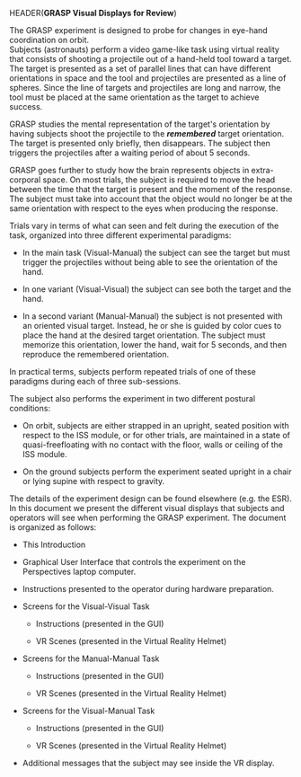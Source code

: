 
HEADER(__GRASP Visual Displays for Review__)

The GRASP experiment is designed to probe for changes in eye-hand coordination on orbit.  
Subjects (astronauts) perform a video game-like task using virtual reality that consists 
of shooting a projectile out of a hand-held tool toward a target. 
The target is presented as a set of parallel lines that can have 
different orientations in space and the tool and projectiles are presented as a line of spheres.
Since the line of targets and projectiles are long and narrow, the tool must be placed
at the same orientation as the target to achieve success. 

GRASP studies the mental representation of the target's orientation by having subjects shoot
the projectile to the *__remembered__* target orientation.
The target is presented only briefly, then disappears. 
The subject then triggers the projectiles after a waiting period of about 5 seconds.

GRASP goes further to study how the brain represents objects in extra-corporal space.
On most trials, the subject is required to move the head between the time that the target is present and the moment of the response. 
The subject must take into account that the object would no longer be at the same orientation 
with respect to the eyes when producing the response.

Trials vary in terms of what can seen and felt during the execution of the task, organized into three different experimental paradigms:

- In the main task (Visual-Manual) the subject can see the target but must trigger the projectiles
without being able to see the orientation of the hand.

- In one variant (Visual-Visual) the subject can see both the target and the hand.

- In a second variant (Manual-Manual) the subject is not presented with an oriented visual target. 
Instead, he or she is guided by color cues to place the hand at the desired target orientation.
The subject must memorize this orientation, lower the hand, wait for 5 seconds, and then reproduce the remembered orientation.

In practical terms, subjects perform repeated trials of one of these paradigms during each of three sub-sessions. 

The subject also performs the experiment in two different postural conditions:

- On orbit, subjects are either strapped in an upright, seated position with respect to the ISS module, 
or for other trials, are maintained in a state of quasi-freefloating with no contact with the floor, walls or ceiling of the ISS module. 

- On the ground subjects perform the experiment seated upright in a chair or lying supine with respect to gravity.

The details of the experiment design can be found elsewhere (e.g. the ESR). 
In this document we present the different visual displays that subjects and operators will see when performing the GRASP experiment.
The document is organized as follows:

* This Introduction

* Graphical User Interface that controls the experiment on the Perspectives laptop computer.

* Instructions presented to the operator during hardware preparation.

* Screens for the Visual-Visual Task
	
	* Instructions (presented in the GUI)

	* VR Scenes (presented in the Virtual Reality Helmet)
	
* Screens for the Manual-Manual Task
	
	* Instructions (presented in the GUI)

	* VR Scenes (presented in the Virtual Reality Helmet)

* Screens for the Visual-Manual Task
	
	* Instructions (presented in the GUI)

	* VR Scenes (presented in the Virtual Reality Helmet)

* Additional messages that the subject may see inside the VR display.
